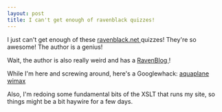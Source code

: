 ```yaml
---
layout: post
title: I can't get enough of ravenblack quizzes! 
---
```



I just can't get enough of these <a href="http://quiz.ravenblack.net/">ravenblack.net </a>quizzes! They're so awesome! The author is a genius! 

Wait, the author is also really weird and has a <a href="http://blog.ravenblack.net/">RavenBlog </a>! 

While I'm here and screwing around, here's a Googlewhack: <a href="http://www.google.com/search?q=aquaplane+wimax">aquaplane wimax </a>

Also, I'm redoing some fundamental bits of the XSLT that runs my site, so things might be a bit haywire for a few days.
